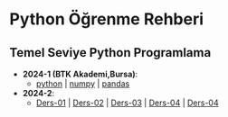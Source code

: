 # Python Öğrenme Rehberi
## Temel Seviye Python Programlama
* **2024-1 (BTK Akademi,Bursa)**:
  * [python](https://colab.research.google.com/drive/10HaIDEXXuCkB5rc3-a25IqS7ZiqfApd_?usp=sharing) | [numpy](https://colab.research.google.com/drive/1qh3UGb3Mhd4JPClIzoEsllU6QIpexMkE?usp=sharing) | [pandas](https://colab.research.google.com/drive/1b3nfbn2ceCUy_SJGj7-M7AXabSSeg9FS?usp=sharing)
* **2024-2**: 
  * [Ders-01](https://colab.research.google.com/drive/1ejPuC59knYz2XTG5Oz0YyGoCQcJb21wF?usp=sharing) | [Ders-02](https://colab.research.google.com/drive/1jPWnHliiTnnAs5rkKiJcOBmn_RGYesdp?usp=sharing) | [Ders-03](https://colab.research.google.com/drive/1Spu2jIsYuNlWl51SrXLXEHFcckBg2yT_?usp=sharing) | [Ders-04](https://colab.research.google.com/drive/1AOh-l3SWgQa4GVN7GYkYmkQYeMi3wqqD?usp=sharing) | [Ders-04](https://colab.research.google.com/drive/1ofbULa10BzgBYZXiqHhJp4WocpDx2bD2?usp=sharing)
